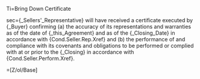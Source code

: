 Ti=Bring Down Certificate

sec={_Sellers'_Representative} will have received a certificate executed by {_Buyer} confirming (a) the accuracy of its representations and warranties as of the date of {_this_Agreement} and as of the {_Closing_Date} in accordance with {Cond.Seller.Rep.Xref} and (b) the performance of and compliance with its covenants and obligations to be performed or complied with at or prior to the {_Closing} in accordance with {Cond.Seller.Perform.Xref}.

=[Z/ol/Base]
